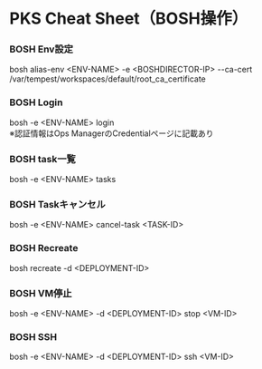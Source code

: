 # PKS Cheat Sheet（BOSH操作）

### BOSH Env設定
bosh alias-env \<ENV-NAME\> -e \<BOSHDIRECTOR-IP\> --ca-cert /var/tempest/workspaces/default/root_ca_certificate  

### BOSH Login
bosh -e \<ENV-NAME\> login  
※認証情報はOps ManagerのCredentialページに記載あり

### BOSH task一覧
bosh -e \<ENV-NAME\> tasks  

### BOSH Taskキャンセル
bosh -e \<ENV-NAME\> cancel-task \<TASK-ID\>

### BOSH Recreate
bosh recreate -d \<DEPLOYMENT-ID\>

### BOSH VM停止
bosh -e \<ENV-NAME\> -d \<DEPLOYMENT-ID\> stop \<VM-ID\>

### BOSH SSH
bosh -e \<ENV-NAME\> -d \<DEPLOYMENT-ID\> ssh \<VM-ID\>
